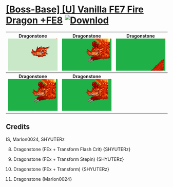# [\[Boss-Base\] \[U\] Vanilla FE7 Fire Dragon +FE8](./) [![Downlod](https://img.shields.io/badge/Download--red?style=social&logo=github)](https://minhaskamal.github.io/DownGit/#/home?url=https://github.com/Klokinator/FE-Repo/tree/main/Battle%20Animations%2FMonsters%20-%20Dragons%20and%20Special%2F%5BBoss-Base%5D%20%5BU%5D%20Vanilla%20FE7%20Fire%20Dragon%20%2BFE8)

| <b>Dragonstone</b><br/><img alt="Dragonstone animation" src="./8.%20Dragonstone/Dragonstone.gif"/> | <b>Dragonstone</b><br/><img alt="Dragonstone animation" src="./8.%20Dragonstone%20(Transform%20Flash%20Crit)/Dragonstone.gif"/> | <b>Dragonstone</b><br/><img alt="Dragonstone animation" src="./8.%20Dragonstone%20(Transform%20Stepin)/Dragonstone.gif"/> |
| :---: | :---: | :---: |
| <b>Dragonstone</b><br/><img alt="Dragonstone animation" src="./8.%20Dragonstone%20(Transform)/Dragonstone.gif"/> | <b>Dragonstone</b><br/><img alt="Dragonstone animation" src="./8.%20Dragonstone%20%7BMarlon0024%7D/Dragonstone.gif"/> |

## Credits

IS, Marlon0024, SHYUTERz

8. Dragonstone (FEx + Transform Flash Crit) {SHYUTERz}

8. Dragonstone (FEx + Transform Stepin) {SHYUTERz}

8. Dragonstone (FEx + Transform) {SHYUTERz}

8. Dragonstone {Marlon0024}

